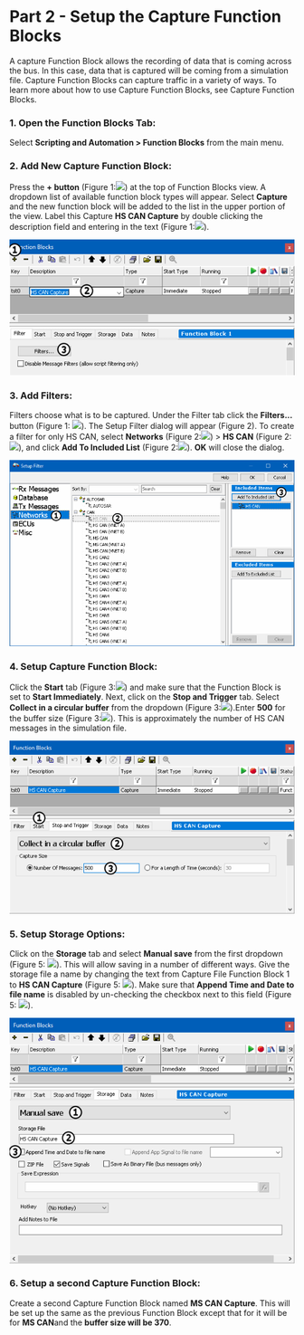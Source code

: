 # Part 2 - Setup the Capture Function Blocks

A capture Function Block allows the recording of data that is coming across the bus. In this case, data that is captured will be coming from a simulation file. Capture Function Blocks can capture traffic in a variety of ways. To learn more about how to use Capture Function Blocks, see Capture Function Blocks.

### 1. Open the Function Blocks Tab:

Select **Scripting and Automation > Function Blocks** from the main menu.

### 2. Add New Capture Function Block:

Press the **+ button** (Figure 1:![](https://cdn.intrepidcs.net/support/VehicleSpy/assets/smOne.gif)) at the top of Function Blocks view. A dropdown list of available function block types will appear. Select **Capture** and the new function block will be added to the list in the upper portion of the view. Label this Capture **HS CAN Capture** by double clicking the description field and entering in the text (Figure 1:![](https://cdn.intrepidcs.net/support/VehicleSpy/assets/smTwo.gif)).

![Figure 1: Creating a new Function Block](../../.gitbook/assets/spyfbexample1.2.1.gif)

### 3. Add Filters:

Filters choose what is to be captured. Under the Filter tab click the **Filters...** button (Figure 1: ![](https://cdn.intrepidcs.net/support/VehicleSpy/assets/smThree.gif)). The Setup Filter dialog will appear (Figure 2). To create a filter for only HS CAN, select **Networks** (Figure 2:![](https://cdn.intrepidcs.net/support/VehicleSpy/assets/smOne.gif)) > **HS CAN** (Figure 2:![](https://cdn.intrepidcs.net/support/VehicleSpy/assets/smTwo.gif)), and click **Add To Included List** (Figure 2:![](https://cdn.intrepidcs.net/support/VehicleSpy/assets/smThree.gif)). **OK** will close the dialog.

![Figure 2: Filter Setup](../../.gitbook/assets/spyfbexample1.2.2.gif)

### 4. Setup Capture Function Block:

Click the **Start** tab (Figure 3:![](https://cdn.intrepidcs.net/support/VehicleSpy/assets/smOne.gif)) and make sure that the Function Block is set to **Start Immediately**. Next, click on the **Stop and Trigger** tab. Select **Collect in a circular buffer** from the dropdown (Figure 3:![](https://cdn.intrepidcs.net/support/VehicleSpy/assets/smTwo.gif)).Enter **500** for the buffer size (Figure 3:![](https://cdn.intrepidcs.net/support/VehicleSpy/assets/smThree.gif)). This is approximately the number of HS CAN messages in the simulation file.

![Figure 3: Configuring the capture block](../../.gitbook/assets/spyfbexample1.2.3.gif)

### 5. Setup Storage Options:

Click on the **Storage** tab and select **Manual save** from the first dropdown (Figure 5: ![](https://cdn.intrepidcs.net/support/VehicleSpy/assets/smOne.gif)). This will allow saving in a number of different ways. Give the storage file a name by changing the text from Capture File Function Block 1 to **HS CAN Capture** (Figure 5: ![](https://cdn.intrepidcs.net/support/VehicleSpy/assets/smTwo.gif)). Make sure that **Append Time and Date to file name** is disabled by un-checking the checkbox next to this field (Figure 5: ![](https://cdn.intrepidcs.net/support/VehicleSpy/assets/smThree.gif)).

![Figure 4: Setting storage options](../../.gitbook/assets/spyfbexample1.2.4.gif)

### 6. Setup a second Capture Function Block:

Create a second Capture Function Block named **MS CAN Capture**. This will be set up the same as the previous Function Block except that for it will be for **MS CAN**and the **buffer size will be 370**.
